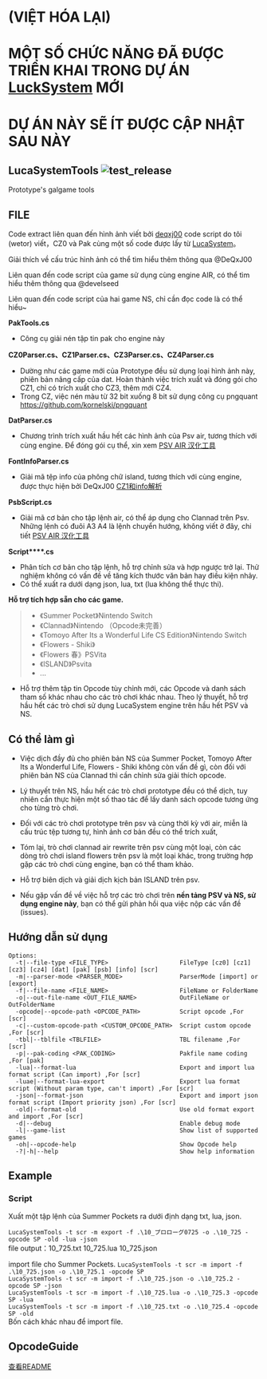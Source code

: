 # (VIỆT HÓA LẠI)
# MỘT SỐ CHỨC NĂNG ĐÃ ĐƯỢC TRIỂN KHAI TRONG DỰ ÁN [LuckSystem](https://github.com/wetor/LuckSystem) MỚI
# DỰ ÁN NÀY SẼ ÍT ĐƯỢC CẬP NHẬT SAU NÀY
## LucaSystemTools ![test_release](https://github.com/YuriSizuku/LucaSystemTools/workflows/test_release/badge.svg)
Prototype's galgame tools


## FILE

Code extract liên quan đến hình ảnh viết bởi [deqxj00](https://github.com/wetor/LucaSystemTools/commits?author=deqxj00) code script do tôi (wetor) viết，CZ0 và Pak cùng một số code được lấy từ [LucaSystem](https://github.com/marcussacana/LucaSystem)。

Giải thích về cấu trúc hình ảnh có thể tìm hiểu thêm thông qua @DeQxJ00

Liên quan đến code script của game sử dụng cùng engine AIR, có thể tìm hiểu thêm thông qua @develseed

Liên quan đến code script của hai game NS, chỉ cần đọc code là có thể hiểu~

**PakTools.cs**

- Công cụ giải nén tập tin pak cho engine này

**CZ0Parser.cs、CZ1Parser.cs、CZ3Parser.cs、CZ4Parser.cs**

- Dường như các game mới của Prototype đều sử dụng loại hình ảnh này, phiên bản nâng cấp của dat. Hoàn thành việc trích xuất và đóng gói cho CZ1, chỉ có trích xuất cho CZ3, thêm mới CZ4.
- Trong CZ, việc nén màu từ 32 bit xuống 8 bit sử dụng công cụ pngquant https://github.com/kornelski/pngquant

**DatParser.cs**

- Chương trình trích xuất hầu hết các hình ảnh của Psv air, tương thích với cùng engine. Để đóng gói cụ thể, xin xem [PSV AIR 汉化工具](https://github.com/YuriSizuku/GalgameReverse/blob/master/prototype/prot_dat.py)

**FontInfoParser.cs**

- Giải mã tệp info của phông chữ island, tương thích với cùng engine, được thực hiện bởi DeQxJ00 [CZ1和info解析](https://tieba.baidu.com/p/6033002424)

**PsbScript.cs**

- Giải mã cơ bản cho tập lệnh air, có thể áp dụng cho Clannad trên Psv. Những lệnh có đuôi A3 A4 là lệnh chuyển hướng, không viết ở đây, chi tiết [PSV AIR 汉化工具](https://github.com/YuriSizuku/GalgameReverse/blob/master/prototype/airpsv_text.py)

**Script\*\*\*\*\.cs**

- Phân tích cơ bản cho tập lệnh, hỗ trợ chỉnh sửa và hợp ngược trở lại. Thử nghiệm không có vấn đề về tăng kích thước văn bản hay điều kiện nhảy.
- Có thể xuất ra dưới dạng json, lua, txt (lua không thể thực thi).

**Hỗ trợ tích hợp sẵn cho các game.**
>- 《Summer Pocket》Nintendo Switch  
>- 《Clannad》Nintendo （Opcode未完善）  
>- 《Tomoyo After Its a Wonderful Life CS Edition》Nintendo Switch  
>- 《Flowers - Shiki》  
>- 《Flowers 春》PSVita  
>- 《ISLAND》Psvita  
>- ...

- Hỗ trợ thêm tập tin Opcode tùy chỉnh mới, các Opcode và danh sách tham số khác nhau cho các trò chơi khác nhau. Theo lý thuyết, hỗ trợ hầu hết các trò chơi sử dụng LucaSystem engine trên hầu hết PSV và NS.

## Có thể làm gì

- Việc dịch đầy đủ cho phiên bản NS của Summer Pocket, Tomoyo After Its a Wonderful Life, Flowers - Shiki không còn vấn đề gì, còn đối với phiên bản NS của Clannad thì cần chỉnh sửa giải thích opcode.

- Lý thuyết trên NS, hầu hết các trò chơi prototype đều có thể dịch, tuy nhiên cần thực hiện một số thao tác để lấy danh sách opcode tương ứng cho từng trò chơi.

- Đối với các trò chơi prototype trên psv và cùng thời kỳ với air, miễn là cấu trúc tệp tương tự, hình ảnh cơ bản đều có thể trích xuất,

- Tóm lại, trò chơi clannad air rewrite trên psv cùng một loại, còn các dòng trò chơi island flowers trên psv là một loại khác, trong trường hợp gặp các trò chơi cùng engine, bạn có thể tham khảo.

- Hỗ trợ biên dịch và giải dịch kịch bản ISLAND trên psv.

- Nếu gặp vấn đề về việc hỗ trợ các trò chơi trên **nền tảng PSV và NS, sử dụng engine này**, bạn có thể gửi phản hồi qua việc nộp các vấn đề (issues).
## Hướng dẫn sử dụng
```
Options:
  -t|--file-type <FILE_TYPE>                    FileType [cz0] [cz1] [cz3] [cz4] [dat] [pak] [psb] [info] [scr]
  -m|--parser-mode <PARSER_MODE>                ParserMode [import] or [export]
  -f|--file-name <FILE_NAME>                    FileName or FolderName
  -o|--out-file-name <OUT_FILE_NAME>            OutFileName or OutFolderName
  -opcode|--opcode-path <OPCODE_PATH>           Script opcode ,For [scr]
  -c|--custom-opcode-path <CUSTOM_OPCODE_PATH>  Script custom opcode ,For [scr]
  -tbl|--tblfile <TBLFILE>                      TBL filename ,For [scr]
  -p|--pak-coding <PAK_CODING>                  Pakfile name coding ,For [pak]
  -lua|--format-lua                             Export and import lua format script (Can import) ,For [scr]
  -luae|--format-lua-export                     Export lua format script (Without param type, can't import) ,For [scr]
  -json|--format-json                           Export and import json format script (Import priority json) ,For [scr]
  -old|--format-old                             Use old format export and import ,For [scr]
  -d|--debug                                    Enable debug mode
  -l|--game-list                                Show list of supported games
  -oh|--opcode-help                             Show Opcode help
  -?|-h|--help                                  Show help information
```
## Example
### Script

Xuất một tập lệnh của Summer Pockets ra dưới định dạng txt, lua, json.

`LucaSystemTools -t scr -m export -f .\10_プロローグ0725 -o .\10_725 -opcode SP -old -lua -json`  
file output：10_725.txt  10_725.lua   10_725.json  

import file cho Summer Pockets.
`LucaSystemTools -t scr -m import -f .\10_725.json -o .\10_725.1 -opcode SP`  
`LucaSystemTools -t scr -m import -f .\10_725.json -o .\10_725.2 -opcode SP -json`  
`LucaSystemTools -t scr -m import -f .\10_725.lua -o .\10_725.3 -opcode SP -lua`  
`LucaSystemTools -t scr -m import -f .\10_725.txt -o .\10_725.4 -opcode SP -old`  
Bốn cách khác nhau để import file.

## OpcodeGuide
[查看README](./LucaSystemTools/README.md)
